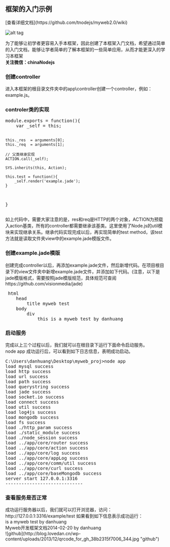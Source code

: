 <h2>框架的入门示例</h2>
[查看详细文档](https://github.com/tnodejs/myweb2.0/wiki)

![alt tag](http://sz.yun.ftn.qq.com/ftn_handler/8c86e037edb85494cf2ba999fc1ad06853cefac01cb9c5927c3a42a9104acfec?fname=%E6%9C%AA%E5%91%BD%E5%90%8D-212014-3-31%2011.11.22.png&pictype=scaled&size=500*500)


为了能够让初学者更容易入手本框架，因此创建了本框架入门文档，希望通过简单的入门文档，能够让学者简单的了解本框架的一些简单应用，从而才能更深入的学习本框架<br/>
<strong>关注微信：chinaNodejs</strong><br/>
<h3>创建controller</h3>
进入本框架的根目录文件夹中的app\controller创建一个controller，例如：example.js。<br/>
<h3>controler类的实现</h3>
<pre>
module.exports = function(){
    var _self = this;
    
    this._res  = arguments[0];
    this._req  = arguments[1];
    
    // 父类继承实现
    ACTION.call(_self);
    
    SYS.inherits(this, Action);
    
    this.test = function(){
        _self.render('example.jade');
    }
} 
</pre>
如上代码中，需要大家注意的是，res和req是HTTP的两个对象，ACTION为预载入action基类，所有的controller都需要继承该基类。这里使用了Node.js的util模块来实现继承关系。继承代码实现完成以后，再实现简单的test method，该test方法就是读取文件夹view中的example.jade模版文件。<br/>
<h3>创建example.jade模版</h3>
创建完成controller以后，再添加example.jade文件，然后新增代码。在项目根目录下的view文件夹中新增example.jade文件，并添加如下代码。(注意，以下是jade模版格式，需要按照jade模版规范，具体规范可查阅https://github.com/visionmedia/jade)<br/>
<pre>
 html
    head
        title myweb test
    body
        div
            this is a myweb test by danhuang 
</pre>
<h3>启动服务</h3>
完成以上三个过程以后，我们就可以在根目录下运行下面命令启动服务。<br/>
node app
成功运行后，可以看到如下日志信息，表明成功启动。<br/>
<pre>
C:\Users\danhuang\Desktop\myweb_proj>node app
load mysql success
load http success
load url success
load path success
load querystring success
load jade success
load socket.io success
load connect success
load util success
load log4js success
load mongodb success
load fs success
load ./http_param success
load ./static_module success
load ./node_session success
load ../app/core/router success
load ../app/core/action success
load ../app/core/log success
load ../app/core/appLog success
load ../app/core/comm/util success
load ../app/core/curl success
load ../app/core/baseMongodb success
server start 127.0.0.1:3316
-----------------------------
</pre>
<h3>查看服务是否正常</h3>
成功运行服务器以后，我们就可以打开浏览器，访问：http://127.0.0.1:3316/example/test 如果看到如下信息表示成功运行：<br/>
is a myweb test by danhuang<br/>
Myweb开发框架文档2014-02-20 by danhuang<br/>
![github](http://blog.lovedan.cn/wp-content/uploads/2013/12/qrcode_for_gh_38b2315f7006_344.jpg "github") 




